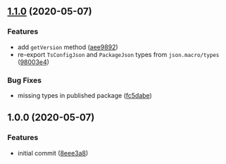 ## [1.1.0](https://github.com/ifiokjr/json.macro/compare/v1.0.0...v1.1.0) (2020-05-07)


### Features

* add `getVersion` method ([aee9892](https://github.com/ifiokjr/json.macro/commit/aee9892c29a0ca3eb310c3af43794a021db3ace5))
* re-export `TsConfigJson` and `PackageJson` types from `json.macro/types` ([98003e4](https://github.com/ifiokjr/json.macro/commit/98003e46f87fb3e78df8b04684a8775afa823fd8))


### Bug Fixes

* missing types in published package ([fc5dabe](https://github.com/ifiokjr/json.macro/commit/fc5dabe0acf0fc87cd0b9063b367b853db6c86b1))

## 1.0.0 (2020-05-07)


### Features

* initial commit ([8eee3a8](https://github.com/ifiokjr/json.macro/commit/8eee3a8e4f290b14effb0c7090e66b8afee1a976))
